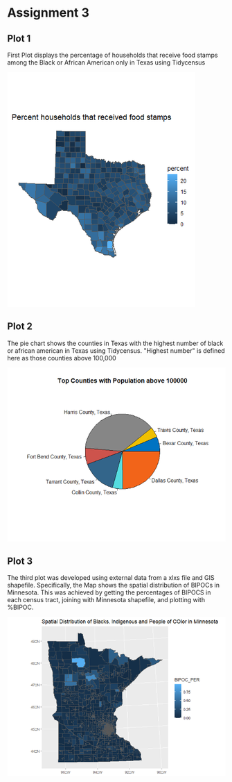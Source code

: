 # Assignment 3

## Plot 1
First Plot displays the percentage of households that receive food stamps among the Black or African American only in Texas using Tidycensus

![Here is the Plot 1](Plot1.png)

## Plot 2
The pie chart shows the counties in Texas with the highest number of black or african american in Texas using Tidycensus. "Highest number" is defined here as those counties above 100,000

![Here is the Plot 2](Plot2.png)

## Plot 3
The third plot was developed using external data from a xlxs file and GIS shapefile. Specifically, the Map shows the spatial distribution of BIPOCs in Minnesota. This was achieved by getting the percentages of BIPOCS in each census tract, joining with Minnesota shapefile, and plotting with %BIPOC.

![Here is the Plot 3](Plot3.png)

